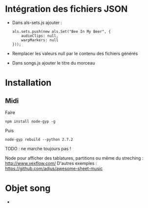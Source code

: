 Intégration des fichiers JSON
=============================

  - Dans als-sets.js ajouter :
  
        als.sets.push(new als.Set("Bee In My Beer", {
            audioClips: null,
            warpMarkers: null
        }));
        
  - Remplacer les valeurs null par le contenu des fichiers générés
  - Dans songs.js ajouter le titre du morceau
  
Installation
============

Midi
----

Faire

	npm install node-gyp -g
	
Puis

	node-gyp rebuild --python 2.7.2
	
TODO : ne marche toujours pas !

Node pour afficher des tablatures, partitions ou même du streching : http://www.vexflow.com/
D'autres exemples : https://github.com/adius/awesome-sheet-music
  
Objet song
==========
  - 